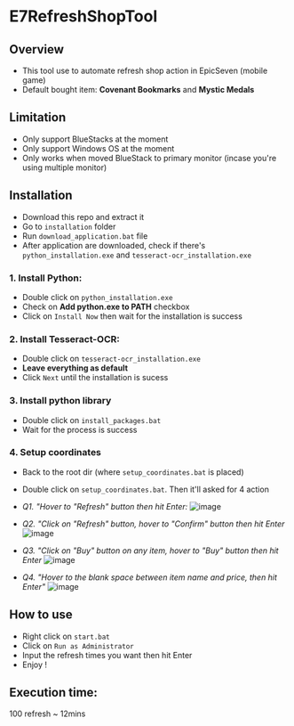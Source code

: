 # E7RefreshShopTool

## Overview
- This tool use to automate refresh shop action in EpicSeven (mobile game)
- Default bought item: **Covenant Bookmarks** and **Mystic Medals**

## Limitation
- Only support BlueStacks at the moment
- Only support Windows OS at the moment
- Only works when moved BlueStack to primary monitor (incase you're using multiple monitor)

## Installation
- Download this repo and extract it
- Go to `installation` folder
- Run `download_application.bat` file
- After application are downloaded, check if there's `python_installation.exe` and `tesseract-ocr_installation.exe`

### 1. Install Python:
- Double click on `python_installation.exe`
- Check on **Add python.exe to PATH** checkbox
- Click on `Install Now` then wait for the installation is success

### 2. Install Tesseract-OCR:
- Double click on `tesseract-ocr_installation.exe`
- **Leave everything as default**
- Click `Next` until the installation is sucess

### 3. Install python library
- Double click on `install_packages.bat`
- Wait for the process is success

### 4. Setup coordinates
- Back to the root dir (where `setup_coordinates.bat` is placed)
- Double click on `setup_coordinates.bat`. Then it'll asked for 4 action

- *Q1. "Hover to "Refresh" button then hit Enter:*
![image](https://user-images.githubusercontent.com/99798487/226973885-88b23ab5-b806-4477-9f68-a83608496f93.png)
- *Q2. "Click on "Refresh" button, hover to "Confirm" button then hit Enter*
![image](https://user-images.githubusercontent.com/99798487/226974083-290a8488-d04a-4cc2-a651-07b9353926e9.png)
- *Q3. "Click on "Buy" button on any item, hover to "Buy" button then hit Enter*
![image](https://user-images.githubusercontent.com/99798487/226974347-42599d13-3269-4591-92de-ac487839a309.png)
- *Q4. "Hover to the blank space between item name and price, then hit Enter"*
![image](https://user-images.githubusercontent.com/99798487/226974612-1945891d-fa27-4bc1-91ea-55f5f05551aa.png)

## How to use
- Right click on `start.bat`
- Click on `Run as Administrator`
- Input the refresh times you want then hit Enter
- Enjoy !

## Execution time:
100 refresh ~ 12mins

